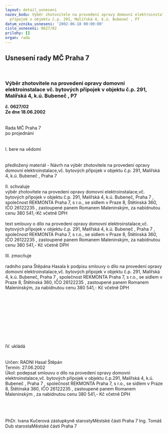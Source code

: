 ```yaml
---
layout: detail_usneseni
nazev_bodu: Výběr zhotovitele na provedení opravy domovní elektroinstalace vč. bytových
  přípojek v objektu č.p. 291, Malířská 4, k.ú. Bubeneč , P7
datum_vzniku_usneseni: '2002-06-18 00:00:00'
cislo_usneseni: 0627/02
prilohy: []
organ: rada
---
```

<div id="ucUsn_pList" class="usn">
	<span><h2>Usnesení rady MČ Praha 7 </h2>
<br></span><div class="standBody">
<span><h3>Výběr zhotovitele na provedení opravy domovní elektroinstalace vč. bytových přípojek v objektu č.p. 291, Malířská 4, k.ú. Bubeneč , P7</h3></span><div class="center">
		<strong>č. 0627/02</strong><br>
	</div>
<div class="center">
		<strong>Ze dne 18.06.2002</strong><br><br>
	</div>
<br>Rada MČ Praha 7<br>po projednání<br><br><br>I.	bere na vědomí<br><br> <br>předložený materiál - Návrh na výběr zhotovitele na provedení opravy domovní elektroinstalace,vč. bytových přípojek v objektu č.p. 291, Malířská 4, k.ú. Bubeneč , Praha 7<br><br>II.	schvaluje <br>výběr zhotovitele na provedení opravy domovní elektroinstalace,vč. bytových přípojek v objektu č.p. 291, Malířská 4, k.ú. Bubeneč, Praha 7 , společnost REKMONTA Praha 7, s r.o., se sídlem v Praze 8, Štětínská  360, IČO 26122235 , zastoupené  panem  Romanem Maleninským,  za  nabídnutou  cenu 380 541,-Kč včetně DPH<br><br>text smlouvy o dílo na  provedení opravy domovní elektroinstalace,vč. bytových přípojek v objektu č.p. 291, Malířská 4, k.ú. Bubeneč , Praha 7 , společnost REKMONTA Praha 7, s r.o., se sídlem v Praze 8, Štětínská  360, IČO 26122235 , zastoupené  panem  Romanem Maleninským,  za  nabídnutou  cenu 380 541,- Kč včetně DPH<br><br>III.	zmocňuje <br><br>radního pana Štěpána Hasala k podpisu smlouvy o dílo na  provedení opravy domovní elektroinstalace,vč. bytových přípojek v objektu č.p. 291, Malířská 4, k.ú. Bubeneč, Praha 7 , společnost REKMONTA Praha 7, s r.o., se sídlem v Praze 8, Štětínská 360, IČO 26122235 , zastoupené panem Romanem Maleninským, za nabídnutou cenu 380 541,- Kč včetně DPH<br><br><br><br><br><br><br><br><br><br><br>IV.	ukládá <br><br> <br>Určen:	RADNI Hasal Štěpán<br>Termín: 27.06.2002<br>Úkol:	podepsat smlouvu  o dílo na  provedení opravy  domovní elektroinstalace,vč. bytových přípojek v objektu č.p.291, Malířská 4, k.ú. Bubeneč , Praha 7 , společnost REKMONTA Praha 7, s r.o., se sídlem v Praze 8, Štětínská 360, IČO 26122235 , zastoupené panem Romanem Maleninským  , za nabídnutou cenu 380 541,- Kč včetně DPH<br><br> <br> <br>	<br>PhDr. Ivana Kučerová zástupkyně starostyMěstské části Praha 7	Ing. Tomáš Dub starostaMěstské části Praha 7<br>	<br><br>
</div>
</div>